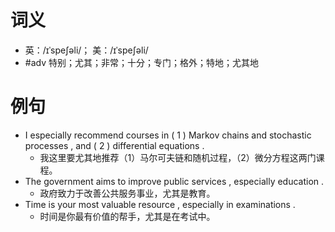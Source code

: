 # 词义
- 英：/ɪˈspeʃəli/； 美：/ɪˈspeʃəli/
- #adv 特别；尤其；非常；十分；专门；格外；特地；尤其地
# 例句
- I especially recommend courses in ( 1 ) Markov chains and stochastic processes , and ( 2 ) differential equations .
	- 我这里要尤其地推荐（1）马尔可夫链和随机过程，（2）微分方程这两门课程。
- The government aims to improve public services , especially education .
	- 政府致力于改善公共服务事业，尤其是教育。
- Time is your most valuable resource , especially in examinations .
	- 时间是你最有价值的帮手，尤其是在考试中。
